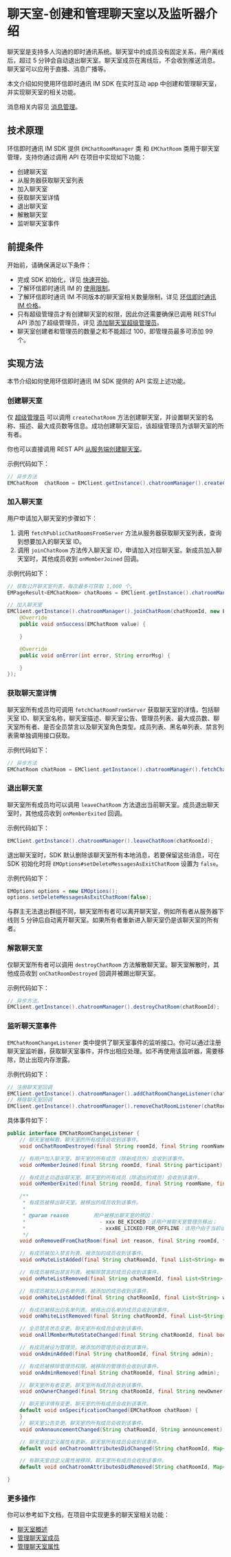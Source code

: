 # 聊天室-创建和管理聊天室以及监听器介绍

<Toc />

聊天室是支持多人沟通的即时通讯系统。聊天室中的成员没有固定关系，用户离线后，超过 5 分钟会自动退出聊天室。聊天室成员在离线后，不会收到推送消息。聊天室可以应用于直播、消息广播等。

本文介绍如何使用环信即时通讯 IM SDK 在实时互动 app 中创建和管理聊天室，并实现聊天室的相关功能。

消息相关内容见 [消息管理](message_overview.html)。

## 技术原理

环信即时通讯 IM SDK 提供 `EMChatRoomManager` 类 和 `EMChatRoom` 类用于聊天室管理，支持你通过调用 API 在项目中实现如下功能：

- 创建聊天室
- 从服务器获取聊天室列表
- 加入聊天室
- 获取聊天室详情
- 退出聊天室
- 解散聊天室
- 监听聊天室事件

## 前提条件

开始前，请确保满足以下条件：

- 完成 SDK 初始化，详见 [快速开始](quickstart.html)。
- 了解环信即时通讯 IM 的 [使用限制](/product/limitation.html)。
- 了解环信即时通讯 IM 不同版本的聊天室相关数量限制，详见 [环信即时通讯 IM 价格](https://www.easemob.com/pricing/im)。
- 只有超级管理员才有创建聊天室的权限，因此你还需要确保已调用 RESTful API 添加了超级管理员，详见 [添加聊天室超级管理员](/document/server-side/chatroom.html#添加超级管理员)。
- 聊天室创建者和管理员的数量之和不能超过 100，即管理员最多可添加 99 个。

## 实现方法

本节介绍如何使用环信即时通讯 IM SDK 提供的 API 实现上述功能。

### 创建聊天室

仅 [超级管理员](/document/server-side/chatroom.html#管理超级管理员) 可以调用 `createChatRoom` 方法创建聊天室，并设置聊天室的名称、描述、最大成员数等信息。成功创建聊天室后，该超级管理员为该聊天室的所有者。

你也可以直接调用 REST API [从服务端创建聊天室](/document/server-side/chatroom.html#创建聊天室)。

示例代码如下：

```java
// 异步方法
EMChatRoom  chatRoom = EMClient.getInstance().chatroomManager().createChatRoom(subject, description, welcomMessage, maxUserCount, members);
```

### 加入聊天室

用户申请加入聊天室的步骤如下：

1. 调用 `fetchPublicChatRoomsFromServer` 方法从服务器获取聊天室列表，查询到想要加入的聊天室 ID。
2. 调用 `joinChatRoom` 方法传入聊天室 ID，申请加入对应聊天室。新成员加入聊天室时，其他成员收到 `onMemberJoined` 回调。

示例代码如下：

```java
// 获取公开聊天室列表，每次最多可获取 1,000 个。
EMPageResult<EMChatRoom> chatRooms = EMClient.getInstance().chatroomManager().fetchPublicChatRoomsFromServer(pageNumber, pageSize);

// 加入聊天室
EMClient.getInstance().chatroomManager().joinChatRoom(chatRoomId, new EMValueCallBack<EMChatRoom>() {
    @Override
    public void onSuccess(EMChatRoom value) {

    }

    @Override
    public void onError(int error, String errorMsg) {

    }
});
```

### 获取聊天室详情

聊天室所有成员均可调用 `fetchChatRoomFromServer` 获取聊天室的详情，包括聊天室 ID、聊天室名称，聊天室描述、聊天室公告、管理员列表、最大成员数、聊天室所有者、是否全员禁言以及聊天室角色类型。成员列表、黑名单列表、禁言列表需单独调用接口获取。

示例代码如下：

```java
// 异步方法
EMChatRoom chatRoom = EMClient.getInstance().chatroomManager().fetchChatRoomFromServer(chatRoomId);
```

### 退出聊天室

聊天室所有成员均可以调用 `leaveChatRoom` 方法退出当前聊天室。成员退出聊天室时，其他成员收到 `onMemberExited` 回调。

示例代码如下：

```java
EMClient.getInstance().chatroomManager().leaveChatRoom(chatRoomId);
```

退出聊天室时，SDK 默认删除该聊天室所有本地消息，若要保留这些消息，可在 SDK 初始化时将 `EMOptions#setDeleteMessagesAsExitChatRoom` 设置为 `false`。

示例代码如下：

```java
EMOptions options = new EMOptions();
options.setDeleteMessagesAsExitChatRoom(false);
```

与群主无法退出群组不同，聊天室所有者可以离开聊天室，例如所有者从服务器下线则 5 分钟后自动离开聊天室。如果所有者重新进入聊天室仍是该聊天室的所有者。

### 解散聊天室

仅聊天室所有者可以调用 `destroyChatRoom` 方法解散聊天室。聊天室解散时，其他成员收到 `onChatRoomDestroyed` 回调并被踢出聊天室。

示例代码如下：

```java
// 异步方法。
EMClient.getInstance().chatroomManager().destroyChatRoom(chatRoomId);
```

### 监听聊天室事件

`EMChatRoomChangeListener` 类中提供了聊天室事件的监听接口。你可以通过注册聊天室监听器，获取聊天室事件，并作出相应处理。如不再使用该监听器，需要移除，防止出现内存泄露。

示例代码如下：


```java
// 注册聊天室回调
EMClient.getInstance().chatroomManager().addChatRoomChangeListener(chatRoomChangeListener);
// 移除聊天室回调
EMClient.getInstance().chatroomManager().removeChatRoomListener(chatRoomChangeListener);
```

具体事件如下：


```java
public interface EMChatRoomChangeListener {
    // 聊天室被解散。聊天室的所有成员会收到该事件。
    void onChatRoomDestroyed(final String roomId, final String roomName);

    // 有用户加入聊天室。聊天室的所有成员（除新成员外）会收到该事件。
    void onMemberJoined(final String roomId, final String participant);

    // 有成员主动退出聊天室。聊天室的所有成员（除退出的成员）会收到该事件。
    void onMemberExited(final String roomId, final String roomName, final String participant);

    /**
     * 有成员被移出聊天室。被移出的成员收到该事件。
     *
     * @param reason        用户被移出聊天室的原因：
     *                        - xxx BE_KICKED：该用户被聊天室管理员移出；
     *                        - xxxBE_LICKED)FOR_OFFLINE：该用户由于当前设备断网被服务器移出聊天室。
     */
    void onRemovedFromChatRoom(final int reason, final String roomId, final String roomName, final String participant);

    // 有成员被加入禁言列表。被添加的成员收到该事件。
    void onMuteListAdded(final String chatRoomId, final List<String> mutes, final long expireTime);

    // 有成员被移出禁言列表。被解除禁言的成员会收到该事件。
    void onMuteListRemoved(final String chatRoomId, final List<String> mutes);

    // 有成员被加入白名单列表。被添加的成员收到该事件。
    void onWhiteListAdded(final String chatRoomId, final List<String> whitelist);

    // 有成员被移出白名单列表。被移出白名单的成员会收到该事件。
    void onWhiteListRemoved(final String chatRoomId, final List<String> whitelist);

    // 全员禁言状态变更。聊天室所有成员会收到该事件。
    void onAllMemberMuteStateChanged(final String chatRoomId, final boolean isMuted);

    // 有成员被设为管理员。被添加的管理员会收到该事件。
    void onAdminAdded(final String chatRoomId, final String admin);

    // 有成员被移除管理员权限。被移除的管理员会收到该事件。
    void onAdminRemoved(final String chatRoomId, final String admin);

    // 聊天室所有者变更。聊天室所有成员会收到该事件。
    void onOwnerChanged(final String chatRoomId, final String newOwner, final String oldOwner);

    // 聊天室详情有变更。聊天室的所有成员会收到该事件。
    default void onSpecificationChanged(EMChatRoom chatRoom) {
    }
    // 聊天室公告变更。聊天室的所有成员会收到该事件。
    void onAnnouncementChanged(String chatRoomId, String announcement);

    // 聊天室自定义属性有更新。聊天室所有成员会收到该事件。
    default void onChatroomAttributesDidChanged(String chatRoomId, Map<String,String> attributeMap , String from){}

    // 有聊天室自定义属性被移除。聊天室所有成员会收到该事件。
    default void onChatroomAttributesDidRemoved(String chatRoomId, Map<String,String> attributeMap , String from){}

}
```

### 更多操作

你可以参考如下文档，在项目中实现更多的聊天室相关功能：

- [聊天室概述](room_overview.html)
- [管理聊天室成员](room_members.html)
- [管理聊天室属性](room_attributes.html)